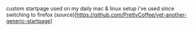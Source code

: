 custom startpage used on my daily mac & linux setup i've used since switching to firefox
(source)[https://github.com/PrettyCoffee/yet-another-generic-startpage]
